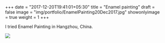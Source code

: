 +++
date = "2017-12-20T19:41:01+05:30"
title = "Enamel painting"
draft = false
image = "img/portfolio/EnamelPainting20Dec2017.jpg"
showonlyimage = true
weight = 1
+++

I tried Enamel Painting in Hangzhou, China.

<!--more-->


![](/img/portfolio/EnamelPainting20Dec2017.jpg)